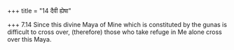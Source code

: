 +++
title = "14 दैवी ह्येषा"

+++
7.14 Since this divine Maya of Mine which is constituted by the gunas is
difficult to cross over, (therefore) those who take refuge in Me alone
cross over this Maya.
